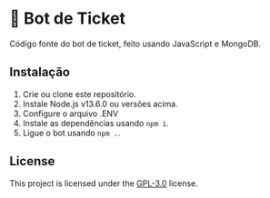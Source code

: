 # 🤖 Bot de Ticket

Código fonte do bot de ticket, feito usando JavaScript e MongoDB.

## Instalação

1. Crie ou clone este repositório.
2. Instale Node.js v13.6.0 ou versões acima.
3. Configure o arquivo .ENV
3. Instale as dependências usando `npm i`.
4. Ligue o bot usando `npm .`.

## License

This project is licensed under the [GPL-3.0](LICENSE) license.
